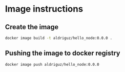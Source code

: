 # Image instructions

## Create the image

``` bash
docker image build -t aldriguz/hello_node:0.0.0 .
```

## Pushing the image to docker registry

``` bash
docker image push aldriguz/hello_node:0.0.0
```
